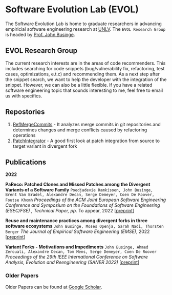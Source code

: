 # Software Evolution Lab (EVOL)
The Software Evolution Lab is home to graduate researchers in advancing empiricial software engineering research at [UNLV](https://unlv.edu). The `EVOL Research Group` is headed by [Prof. John Businge](https://johnxu21.github.io/). 

## EVOL Research Group
The current research interests are in the areas of code recommenders. This includes searching for code snippets (bug/vulnerability fix, refactoring, test cases, optimizations, e.t.c) and recommending them. As a next step after the snippet search, we want to help the developer with the integration of the snippet. However, we can also be a little flexible. If you have a related software engineering topic that sounds interesting to me, feel free to email us with specifics.

## Repostories
1. [RefMergeCommits](https://github.com/unlv-evol/RefMergeCommits) - It analyzes merge commits in git repositories and determines changes and merge conflicts caused by refactoring operations
2. [PatchIntegrator](https://github.com/unlv-evol/PatchIntegrator) - A good first look at patch integration from source to target variant in divergent fork

## Publications 
**2022**

**PaReco: Patched Clones and Missed Patches among the Divergent Variants of a Software Family**
`Poedjadevie Ramkisoen, John Businge, Brent Van Bradel, Alexandre Decan, Serge Demeyer, Coen De Roover, Foutse Khomh`
_Proceedings of the ACM Joint European Software Engineering Conference and Symposium on the Foundations of Software Engineering (ESEC/FSE) , Technical Paper, pp._ To appear, 2022 [[preprint](https://johnxu21.github.io/files/FSE2022.pdf)]

**Reuse and maintenance practices among divergent forks in three software ecosystems**
`John Businge, Moses Openja, Sarah Nadi, Thorsten Berger`
_The Journal of Empirical Software Engineering (EMSE)_, 2022 [[preprint](https://johnxu21.github.io/files/EMSE2022.pdf)]

**Variant Forks - Motivations and Impediments**
`John Businge, Ahmed Zerouali, Alexandre Decan, Tom Mens, Serge Demeyer, Coen De Roover`
_Proceedings of the 29th IEEE International Conference on Software Analysis, Evolution and Reengineering (SANER 2022)_ [[preprint](https://johnxu21.github.io/files/SANER2022.pdf)]

### Older Papers
Older Papers can be found at [Google Scholar](https://scholar.google.com/citations?user=n9RFi3sAAAAJ&hl=en).
